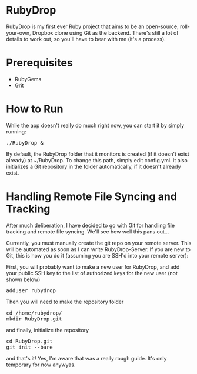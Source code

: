 <h1>RubyDrop</h1>

RubyDrop is my first ever Ruby project that aims to be an open-source, roll-your-own, Dropbox clone using Git as the backend.  There's still a lot of details to work out, so you'll have to bear with me (it's a process).

<h1>Prerequisites</h1>

* RubyGems
* <a href="https://github.com/schacon/grit">Grit</a>

<h1>How to Run</h1>

While the app doesn't really do much right now, you can start it by simply running:

<pre>
./RubyDrop &
</pre>

By default, the RubyDrop folder that it monitors is created (if it doesn't exist already) at ~/RubyDrop. To change this path, simply edit config.yml. It also initializes a Git repository in the folder automatically, if it doesn't already exist.

<h1>Handling Remote File Syncing and Tracking</h1>

After much deliberation, I have decided to go with Git for handling file tracking and remote file syncing.  We'll see how well this pans out...

Currently, you must manually create the git repo on your remote server. This will be automated as soon as I can write RubyDrop-Server.  If you are new to Git, this is how you do it (assuming you are SSH'd into your remote server):

First, you will probably want to make a new user for RubyDrop, and add your public SSH key to the list of authorized keys for the new user (not shown below)
<pre>
adduser rubydrop
</pre>

Then you will need to make the repository folder
<pre>
cd /home/rubydrop/
mkdir RubyDrop.git
</pre>

and finally, initialize the repository
<pre>
cd RubyDrop.git
git init --bare
</pre>

and that's it! Yes, I'm aware that was a really rough guide. It's only temporary for now anywyas.